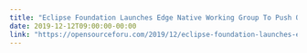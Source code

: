 ```yaml
---
title: "Eclipse Foundation Launches Edge Native Working Group To Push Open Source Adoption"
date: 2019-12-12T09:00:00-00:00
link: "https://opensourceforu.com/2019/12/eclipse-foundation-launches-edge-native-working-group-to-push-open-source-adoption/"
---
```




